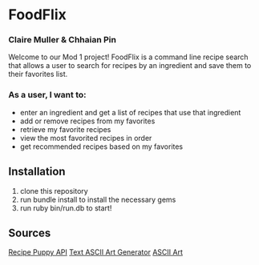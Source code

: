 # FoodFlix

### Claire Muller & Chhaian Pin

Welcome to our Mod 1 project! FoodFlix is a command line recipe search that allows a user to search for recipes by an ingredient and save them to their favorites list.

### As a user, I want to:
* enter an ingredient and get a list of recipes that use that ingredient
* add or remove recipes from my favorites
* retrieve my favorite recipes
* view the most favorited recipes in order
* get recommended recipes based on my favorites

## Installation
1. clone this repository
2. run bundle install to install the necessary gems
3. run ruby bin/run.db to start!

## Sources

[Recipe Puppy API](http://www.recipepuppy.com/api/)
[Text ASCII Art Generator](http://patorjk.com/software/taag/#p=display&f=Graffiti&t=Type%20Something%20)
[ASCII Art](https://www.asciiart.eu/)
